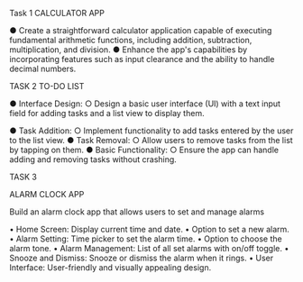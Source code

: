 Task 1
CALCULATOR APP

● Create a straightforward calculator application capable of executing
fundamental arithmetic functions, including addition, subtraction,
multiplication, and division.
● Enhance the app's capabilities by incorporating features such as input
clearance and the ability to handle decimal numbers.

TASK 2
TO-DO LIST

● Interface Design:
○ Design a basic user interface (UI) with a text input field for adding tasks and a
list view to display them.

● Task Addition:
○ Implement functionality to add tasks entered by the user to the list view.
● Task Removal:
○ Allow users to remove tasks from the list by tapping on them.
● Basic Functionality:
○ Ensure the app can handle adding and removing tasks without crashing.

TASK 3

ALARM CLOCK APP

Build an alarm clock app that allows users to set and manage alarms

• Home Screen: Display current time and date.
• Option to set a new alarm.
• Alarm Setting: Time picker to set the alarm time.
• Option to choose the alarm tone.
• Alarm Management: List of all set alarms with on/off toggle.
• Snooze and Dismiss: Snooze or dismiss the alarm when it rings.
• User Interface: User-friendly and visually appealing design.
